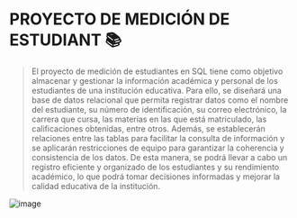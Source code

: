 # PROYECTO DE MEDICIÓN DE ESTUDIANT 📚

>El proyecto de medición de estudiantes en SQL tiene como objetivo almacenar y gestionar la información académica y personal de los estudiantes de una institución educativa. Para ello, se diseñará una base de datos relacional que permita registrar datos como el nombre del estudiante, su número de identificación, su correo electrónico, la carrera que cursa, las materias en las que está matriculado, las calificaciones obtenidas, entre otros. Además, se establecerán relaciones entre las tablas para facilitar la consulta de información y se aplicarán restricciones de equipo para garantizar la coherencia y consistencia de los datos. De esta manera, se podrá llevar a cabo un registro eficiente y organizado de los estudiantes y su rendimiento académico, lo que podrá tomar decisiones informadas y mejorar la calidad educativa de la institución.

![image](https://user-images.githubusercontent.com/72534486/223315608-2e44ba67-ae22-4d9f-ab68-4e796dc0253f.png)
 
